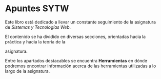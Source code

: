 # Apuntes SYTW

Este libro está dedicado a llevar un constante seguimiento de la asignatura de _Sistemas y Tecnologías Web_.

El contenido se ha dividido en diversas secciones, orientadas hacia la práctica y hacia la teoría de la

asignatura.

Entre los apartados destacables se encuentra __Herramientas__ en dónde podremos encontrar información acerca de las herramientas utilizadas a lo largo de la asignatura.
